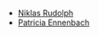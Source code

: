 - [Niklas Rudolph](https://twitter.com/TheOrganicer)
- [Patricia Ennenbach](https://twitter.com/pen1710)

